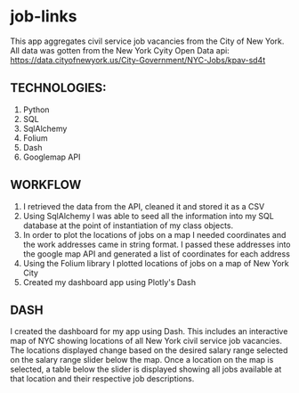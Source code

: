 # job-links
This app aggregates civil service job vacancies from the City of New York. All data was gotten from the New York Cyity Open Data api: https://data.cityofnewyork.us/City-Government/NYC-Jobs/kpav-sd4t
## TECHNOLOGIES:
1. Python
2. SQL
3. SqlAlchemy
4. Folium
5. Dash
6. Googlemap API

## WORKFLOW
1. I retrieved the data from the API, cleaned it and stored it as a CSV
2. Using SqlAlchemy I was able to seed all the information into my SQL database at the point of instantiation of my class objects.
3. In order to plot the locations of jobs on a map I needed coordinates and the work addresses came in string format. I passed these addresses into the google map API and generated a list of coordinates for each address
4. Using the Folium library I plotted locations of jobs on a map of New York City
5. Created my dashboard app using Plotly's Dash

## DASH
I created the dashboard for my app using Dash. This includes an interactive map of NYC showing locations of all New York civil service job vacancies. The locations displayed change based on the desired salary range selected on the salary range slider below the map. Once a location on the map is selected, a table below the slider is displayed showing all jobs available at that location and their respective job descriptions.
